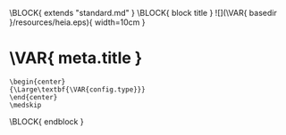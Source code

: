 \BLOCK{ extends "standard.md" }
\BLOCK{ block title }
![](\VAR{ basedir }/resources/heia.eps){ width=10cm }

# \VAR{ meta.title }

```{=latex}
\begin{center}
{\Large\textbf{\VAR{config.type}}}
\end{center}
\medskip

```
\BLOCK{ endblock }